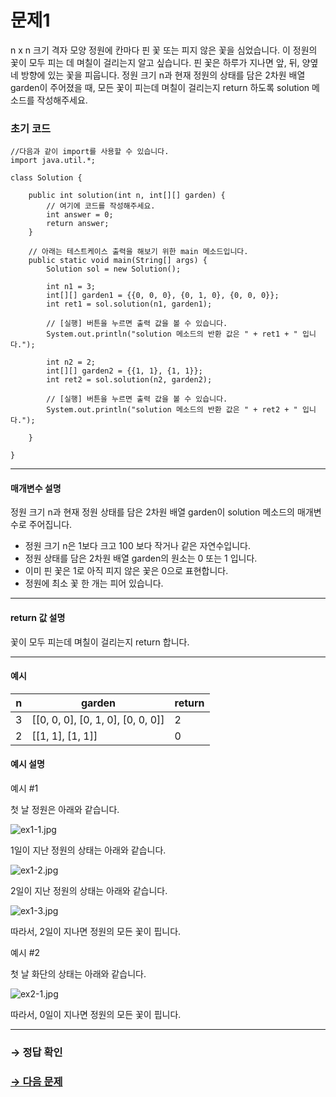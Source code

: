 # 문제1

n x n 크기 격자 모양 정원에 칸마다 핀 꽃 또는 피지 않은 꽃을 심었습니다. 이 정원의 꽃이 모두 피는 데 며칠이 걸리는지 알고 싶습니다. 핀 꽃은 하루가 지나면 앞, 뒤, 양옆 네 방향에 있는 꽃을 피웁니다. 
정원 크기 n과 현재 정원의 상태를 담은 2차원 배열 garden이 주어졌을 때, 모든 꽃이 피는데 며칠이 걸리는지 return 하도록 solution 메소드를 작성해주세요.

### 초기 코드

```
//다음과 같이 import를 사용할 수 있습니다.
import java.util.*;

class Solution {

	public int solution(int n, int[][] garden) {
	    // 여기에 코드를 작성해주세요.
	    int answer = 0;
	    return answer;
	}
	
	// 아래는 테스트케이스 출력을 해보기 위한 main 메소드입니다.
	public static void main(String[] args) {
	    Solution sol = new Solution();
	    
	    int n1 = 3;
	    int[][] garden1 = {{0, 0, 0}, {0, 1, 0}, {0, 0, 0}};
	    int ret1 = sol.solution(n1, garden1);
	    
	    // [실행] 버튼을 누르면 출력 값을 볼 수 있습니다.
	    System.out.println("solution 메소드의 반환 값은 " + ret1 + " 입니다.");
	    
	    int n2 = 2;
	    int[][] garden2 = {{1, 1}, {1, 1}};
	    int ret2 = sol.solution(n2, garden2);
	    
	    // [실행] 버튼을 누르면 출력 값을 볼 수 있습니다.
	    System.out.println("solution 메소드의 반환 값은 " + ret2 + " 입니다.");
	    
	} 
 
}
```

---

#### 매개변수 설명
정원 크기 n과 현재 정원 상태를 담은 2차원 배열 garden이 solution 메소드의 매개변수로 주어집니다.

* 정원 크기 n은 1보다 크고 100 보다 작거나 같은 자연수입니다.
* 정원 상태를 담은 2차원 배열 garden의 원소는 0 또는 1 입니다.
* 이미 핀 꽃은 1로 아직 피지 않은 꽃은 0으로 표현합니다.
* 정원에 최소 꽃 한 개는 피어 있습니다.

---

#### return 값 설명
꽃이 모두 피는데 며칠이 걸리는지 return 합니다.

---

#### 예시

| n | garden                        	| return |
|---|-----------------------------------|--------|
| 3 | [[0, 0, 0], [0, 1, 0], [0, 0, 0]] | 2  	|
| 2 | [[1, 1], [1, 1]]              	| 0  	|

#### 예시 설명

예시 #1

첫 날 정원은 아래와 같습니다.

  ![ex1-1.jpg](https://grepp-programmers.s3.amazonaws.com/files/ybm/37bda7d9f3/31e62cd8-a1f4-4b48-bc9f-77760bab6d95.jpg)

1일이 지난 정원의 상태는 아래와 같습니다.

  ![ex1-2.jpg](https://grepp-programmers.s3.amazonaws.com/files/ybm/ecc95dcb73/92fc1442-9e02-4cc9-9283-a268e5b17c95.jpg)

2일이 지난 정원의 상태는 아래와 같습니다.

  ![ex1-3.jpg](https://grepp-programmers.s3.amazonaws.com/files/ybm/d5956891e7/e51e8c3b-2658-46f5-a339-7dba4f2e5aa1.jpg)

따라서, 2일이 지나면 정원의 모든 꽃이 핍니다.

예시 #2

첫 날 화단의 상태는 아래와 같습니다.

  ![ex2-1.jpg](https://grepp-programmers.s3.amazonaws.com/files/ybm/9911040aaf/db95217b-f1b7-4ab3-b932-d15133431346.jpg)

따라서, 0일이 지나면 정원의 모든 꽃이 핍니다.

---

### → 정답 확인

### [→ 다음 문제](../no_02/ "COS Pro 1급 Java 6차 2번 문제")
